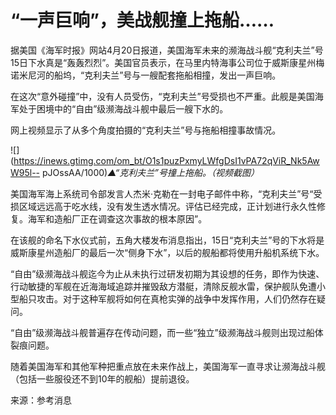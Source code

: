 # “一声巨响”，美战舰撞上拖船……

据美国《海军时报》网站4月20日报道，美国海军未来的濒海战斗舰“克利夫兰”号15日下水真是“轰轰烈烈”。美国官员表示，在马里内特海事公司位于威斯康星州梅诺米尼河的船坞，“克利夫兰”号与一艘配套拖船相撞，发出一声巨响。

在这次“意外碰撞”中，没有人员受伤，“克利夫兰”号受损也不严重。此舰是美国海军处于困境中的“自由”级濒海战斗舰中最后一艘下水的。

网上视频显示了从多个角度拍摄的“克利夫兰”号与拖船相撞事故情况。

![](https://inews.gtimg.com/om_bt/O1s1puzPxmyLWfgDsI1vPA72qViR_Nk5AwW95l--
pJOssAA/1000)_▲“克利夫兰”号撞上拖船。（视频截图）_

美国海军海上系统司令部发言人杰米·克勒在一封电子邮件中称，“克利夫兰”号“受损区域远远高于吃水线，没有发生透水情况。评估已经完成，正计划进行永久性修复。海军和造船厂正在调查这次事故的根本原因”。

在该舰的命名下水仪式前，五角大楼发布消息指出，15日“克利夫兰”号的下水将是威斯康星州造船厂的最后一次“侧身下水”，以后的舰船都将使用升船机系统下水。

“自由”级濒海战斗舰迄今为止从未执行过研发初期为其设想的任务，即作为快速、行动敏捷的军舰在近海海域追踪并摧毁敌方潜艇，清除反舰水雷，保护舰队免遭小型船只攻击。对于这种军舰将如何在真枪实弹的战争中发挥作用，人们仍然存在疑问。

“自由”级濒海战斗舰普遍存在传动问题，而一些“独立”级濒海战斗舰则出现过船体裂痕问题。

随着美国海军和其他军种把重点放在未来作战上，美国海军一直寻求让濒海战斗舰（包括一些服役还不到10年的舰船）提前退役。

来源：参考消息

